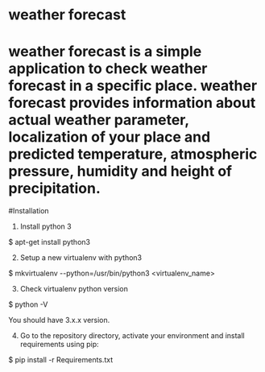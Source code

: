 weather forecast
===

weather forecast is a simple application to check weather forecast in a specific place. weather forecast provides information about actual weather parameter, localization of your place and predicted temperature, atmospheric pressure, humidity and height of precipitation.
===

#Installation

1. Install python 3

$ apt-get install python3

2. Setup a new virtualenv with python3

$ mkvirtualenv --python=/usr/bin/python3 <virtualenv_name>

3. Check virtualenv python version

$ python -V


You should have 3.x.x version.

4. Go to the repository directory, activate your environment and install requirements using pip:

$ pip install -r Requirements.txt
